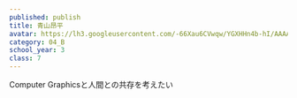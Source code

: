 ```yaml
---
published: publish
title: 青山昂平
avatar: https://lh3.googleusercontent.com/-66Xau6CVwqw/YGXHHn4b-hI/AAAAAAAAUtE/xh5PzVyu2bUxga9NCiLDOc9Qt7TpPwCgACE0YBhgLKroEAL1Ocqy-ksP49jFrpYx8DAt2f3ODyjEcPStLTUi2XjV1-uoPOCsHExEzg2PwsexiOQrZrXfsgY2dt-awTqRPB8UbtgQYDL1nLDtTPx_wSKfSKt0jx0h-AXcu9GTePJWY9qkJXEVzDZVhtGLa1MKKPP1J3o2v1uIGFhlcZ-GXa8NVOF8zjQZDL4JmKR693ED1jOLlOlHqXOtbQxJfHJTc5--inAd7mTP-Up4sTcu-YHjeSM9-QPOSM_8it6Z_2O4v66XUGGm_MlImQJFe3oOrZu5LIsg2Ej8SKDunvMJjxqAT3rC-vQwu-O9RkrPWCI2qUOjKUtKQ5QdLP2e4cLovU_FIqYISxmEexGGh_QHVM_rqp5gFd1UAMPE2e_vykROYnNSJ4cAGs-fuOOFiNvr5HGdHcbvDztskZQFc_gkv1w9rbJD0cYObVTaLUfF-h3PYl-SGyBTFiIB92GbqDdkgQRVAVbQxsbfH7SYz5-aJHPuHoA34RvFfKLhMeEtg7BzuliwvfqcbAODmGqFh1a8TKOA3qcG6A-UyThudc4mvE11ehYF4cthdBvMi51exhG0XkZz_GCd9msrISd5T6fcewx92uhAtsqQPeKbElC6H1p7_t0hROl_DNwYixiKBdegQjBKPH2Xi1ESdySQ5W3_z1OJl-Eivmpcp2BzE5qWPvqZMvn4qIztMpbJ4fB4TF9DFdeEftw8pz6N6wmw7ZsZGdN1eMNSE6uhOXudAFCXVehpwCyXmFOjMH8qpMNyTl4MG/a3geek.png
category: 04_B
school_year: 3
class: 7
---
```

Computer Graphicsと人間との共存を考えたい